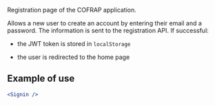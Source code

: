 Registration page of the COFRAP application.

Allows a new user to create an account by entering their email and a password.
The information is sent to the registration API.
If successful:

- the JWT token is stored in `localStorage`

- the user is redirected to the home page

## Example of use

```jsx
<Signin />
